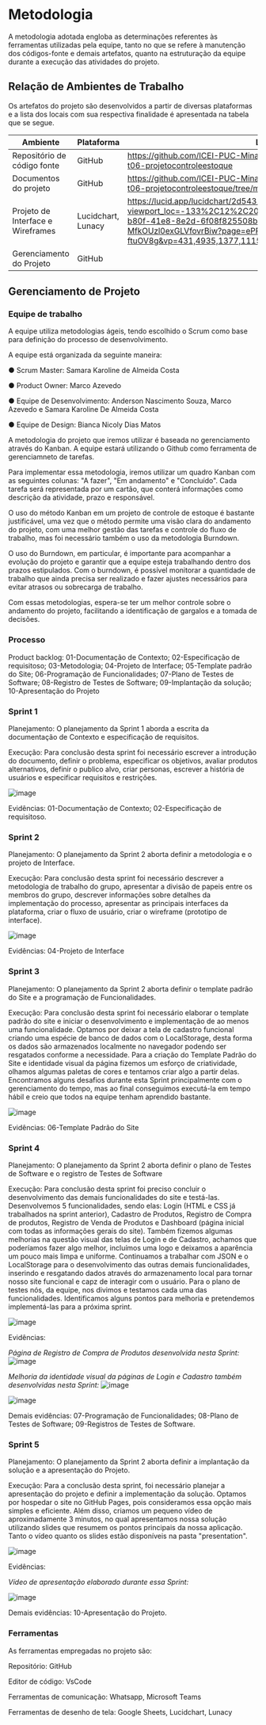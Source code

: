 # Metodologia

A metodologia adotada engloba as determinações referentes às ferramentas utilizadas pela equipe, tanto no que se refere à manutenção dos códigos-fonte e demais artefatos, quanto na estruturação da equipe durante a execução das atividades do projeto.

## Relação de Ambientes de Trabalho

Os artefatos do projeto são desenvolvidos a partir de diversas plataformas e a lista dos locais com sua respectiva finalidade é apresentada na tabela que se segue.

| Ambiente |	Plataforma	| Link de Acesso |
| --- | --- | --- |
| Repositório de código fonte |	GitHub	| https://github.com/ICEI-PUC-Minas-PMV-ADS/pmv-ads-2023-1-e1-proj-web-t06-projetocontroleestoque |
| Documentos do projeto |	GitHub	| https://github.com/ICEI-PUC-Minas-PMV-ADS/pmv-ads-2023-1-e1-proj-web-t06-projetocontroleestoque/tree/main/docs | 
| Projeto de Interface e Wireframes |	Lucidchart, Lunacy	| https://lucid.app/lucidchart/2d543123-4d89-429f-bef7-9d0b025bbb09/edit?viewport_loc=-133%2C12%2C2059%2C898%2C0_0&invitationId=inv_efed65b9-b80f-41e8-8e2d-6f08f825508b  https://lun-br.icons8.com/d/5-MfkOUzl0exGLVfovrBiw?page=ePRbKxp-50yDlM-ftuOV8g&vp=431,4935,1377,1115.
| Gerenciamento do Projeto	| GitHub	|   |



## Gerenciamento de Projeto

### Equipe de trabalho

A equipe utiliza metodologias ágeis, tendo escolhido o Scrum como base para definição do processo de desenvolvimento.

A equipe está organizada da seguinte maneira:

●	Scrum Master: 
  Samara Karoline de Almeida Costa

●	Product Owner: 
  Marco Azevedo

●	Equipe de Desenvolvimento: 
  Anderson Nascimento Souza, Marco Azevedo e Samara Karoline De Almeida Costa

●	Equipe de Design: 
  Bianca Nicoly Dias Matos

A metodologia do projeto que iremos utilizar é baseada no gerenciamento através do Kanban. A equipe estará utilizando o Github como ferramenta de gerenciamneto de tarefas. 

Para implementar essa metodologia, iremos utilizar um quadro Kanban com as seguintes colunas: "A fazer", "Em andamento" e "Concluído". Cada tarefa será representada por um cartão, que conterá informações como descrição da atividade, prazo e responsável.

O uso do método Kanban em um projeto de controle de estoque é bastante justificável, uma vez que o método permite uma visão clara do andamento do projeto, com uma melhor gestão das tarefas e controle do fluxo de trabalho, mas foi necessário também o uso da metodologia Burndown.

O uso do Burndown, em particular, é importante para acompanhar a evolução do projeto e garantir que a equipe esteja trabalhando dentro dos prazos estipulados. Com o burndown, é possível monitorar a quantidade de trabalho que ainda precisa ser realizado e fazer ajustes necessários para evitar atrasos ou sobrecarga de trabalho.

Com essas metodologias, espera-se ter um melhor controle sobre o andamento do projeto, facilitando a identificação de gargalos e a tomada de decisões.

### Processo

Product backlog: 01-Documentação de Contexto; 02-Especificação de requisitoso; 03-Metodologia; 04-Projeto de Interface; 05-Template padrão do Site; 06-Programação de Funcionalidades; 07-Plano de Testes de Software; 08-Registro de Testes de Software; 09-Implantação da solução; 10-Apresentação do Projeto
 
### Sprint 1
  
  Planejamento: O planejamento da Sprint 1 aborda a escrita da documentação de Contexto e especificação de requisitos.
    
  Execução: Para conclusão desta sprint foi necessário escrever a introdução do documento, definir o problema, especificar os objetivos, avaliar produtos     alternativos, definir o publico alvo, criar personas, escrever a história de usuários e especificar requisitos e restrições.
  
  ![image](https://user-images.githubusercontent.com/101727981/232830766-f48651e5-9172-4d2f-bb58-9fc4c3930900.png)
  
  Evidências: 01-Documentação de Contexto; 02-Especificação de requisitoso.
    
### Sprint 2
  
  Planejamento: O planejamento da Sprint 2 aborta definir a metodologia e o projeto de Interface.
    
 Execução: Para conclusão desta sprint foi necessário descrever a metodologia de trabalho do grupo, apresentar a divisão de papeis entre os membros do grupo, descrever informações sobre detalhes da implementação do processo, apresentar as principais interfaces da plataforma, criar o fluxo de usuário, criar o wireframe (prototipo de interface).
 
 ![image](https://github.com/ICEI-PUC-Minas-PMV-ADS/pmv-ads-2023-1-e1-proj-web-t06-projetocontroleestoque/assets/122751654/edb767bd-acf2-401e-97bd-d38b7bb90556)
    
  Evidências: 04-Projeto de Interface
    
 ### Sprint 3
  
  Planejamento: O planejamento da Sprint 2 aborta definir o template padrão do Site e a programação de Funcionalidades.
    
  Execução: Para conclusão desta sprint foi necessário elaborar o template padrão do site e iniciar o desenvolvimento e implementação de ao menos uma funcionalidade. Optamos por deixar a tela de cadastro funcional criando uma espécie de banco de dados com o LocalStorage, desta forma os dados são armazenados localmente no navegador podendo ser resgatados conforme a necessidade. Para a criação do Template Padrão do Site e identidade visual da página fizemos um esforço de criatividade, olhamos algumas paletas de cores e tentamos criar algo a partir delas. Encontramos alguns desafios durante esta Sprint principalmente com o gerenciamento do tempo, mas ao final conseguimos executá-la em tempo hábil e creio que todos na equipe tenham aprendido bastante. 
  
  ![image](https://github.com/ICEI-PUC-Minas-PMV-ADS/pmv-ads-2023-1-e1-proj-web-t06-projetocontroleestoque/assets/122751654/3c09f941-e753-42bc-91e6-1e978d37864b)
    
  Evidências: 06-Template Padrão do Site

 ### Sprint 4
  
  Planejamento: O planejamento da Sprint 2 aborta definir o plano de Testes de Software e o registro de Testes de Software
    
  Execução: Para conclusão desta sprint foi preciso concluir o desenvolvimento das demais funcionalidades do site e testá-las. Desenvolvemos 5 funcionalidades, sendo elas: Login (HTML e CSS já trabalhados na sprint anterior), Cadastro de Produtos, Registro de Compra de produtos, Registro de Venda de Produtos e Dashboard (página inicial com todas as informações gerais do site). Também fizemos algumas melhorias na questão visual das telas de Login e de Cadastro, achamos que poderíamos fazer algo melhor, incluímos uma logo e deixamos a aparência um pouco mais limpa e uniforme. Continuamos a trabalhar com JSON e o LocalStorage para o desenvolvimento das outras demais funcionalidades, inserindo e resgatando dados através do armazenamento local para tornar nosso site funcional e capz de interagir com o usuário. Para o plano de testes nós, da equipe, nos divimos e testamos cada uma das funcionalidades. Identificamos alguns pontos para melhoria e pretendemos implementá-las para a próxima sprint. 
  
![image](https://github.com/ICEI-PUC-Minas-PMV-ADS/pmv-ads-2023-1-e1-proj-web-t06-projetocontroleestoque/assets/122751654/f3f1eee5-0e29-427a-927a-ac371eb1571e)
    
   Evidências:
   
   *Página de Registro de Compra de Produtos desenvolvida nesta Sprint:*
   ![image](https://github.com/ICEI-PUC-Minas-PMV-ADS/pmv-ads-2023-1-e1-proj-web-t06-projetocontroleestoque/assets/122751654/3fb55eef-60dc-42ef-9242-75711972c8da)
   
   *Melhoria da identidade visual da páginas de Login e Cadastro também desenvolvidas nesta Sprint:*
   ![image](https://github.com/ICEI-PUC-Minas-PMV-ADS/pmv-ads-2023-1-e1-proj-web-t06-projetocontroleestoque/assets/122751654/b677d4e8-2f25-44e7-88d2-696471b46afb)
   
   ![image](https://github.com/ICEI-PUC-Minas-PMV-ADS/pmv-ads-2023-1-e1-proj-web-t06-projetocontroleestoque/assets/122751654/15dcaaa6-3822-427f-a0e9-d7ed981484c2)
    
   Demais evidências: 07-Programação de Funcionalidades; 08-Plano de Testes de Software; 09-Registros de Testes de Software.
    
 ### Sprint 5
  
  Planejamento: O planejamento da Sprint 2 aborta definir a implantação da solução e a apresentação do Projeto.
    
  Execução: Para a conclusão desta sprint, foi necessário planejar a apresentação do projeto e definir a implementação da solução. Optamos por hospedar o site no GitHub Pages, pois consideramos essa opção mais simples e eficiente. Além disso, criamos um pequeno vídeo de aproximadamente 3 minutos, no qual apresentamos nossa solução utilizando slides que resumem os pontos principais da nossa aplicação. Tanto o vídeo quanto os slides estão disponíveis na pasta "presentation".

![image](https://github.com/ICEI-PUC-Minas-PMV-ADS/pmv-ads-2023-1-e1-proj-web-t06-projetocontroleestoque/assets/122751654/f82e6a93-dc1a-4648-8513-7bb4702d058f)
    
  Evidências:
  
  *Vídeo de apresentação elaborado durante essa Sprint:* 
  
![image](https://github.com/ICEI-PUC-Minas-PMV-ADS/pmv-ads-2023-1-e1-proj-web-t06-projetocontroleestoque/assets/122751654/e89845cc-bc89-4361-a0d1-d5fc9835ef70)

  Demais evidências: 10-Apresentação do Projeto.

### Ferramentas

As ferramentas empregadas no projeto são:

Repositório: GitHub

Editor de código: VsCode

Ferramentas de comunicação: Whatsapp, Microsoft Teams

Ferramentas de desenho de tela: Google Sheets, Lucidchart, Lunacy

